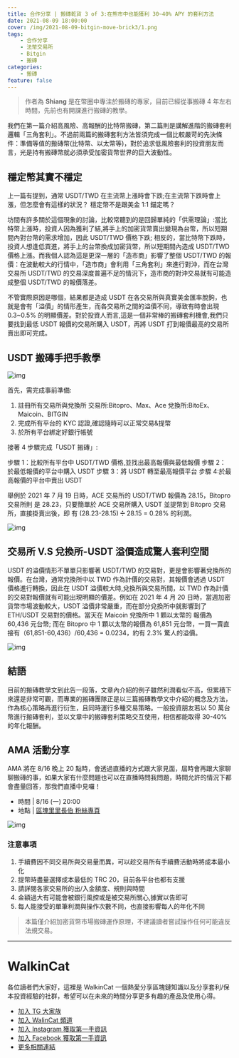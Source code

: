 ```yaml
---
title: 合作分享 | 搬磚乾貨 3 of 3:在熊市中也能獲利 30~40% APY 的套利方法
date: 2021-08-09 18:00:00
cover: /img/2021-08-09-bitgin-move-brick3/1.png
tags:
    - 合作分享
    - 法幣交易所
    - Bitgin
    - 搬磚
categories:
    - 搬磚
feature: false
---
```

> 作者為 **Shiang** 是在幣圈中專注於搬磚的專家，目前已經從事搬磚 4 年左右時間，先前也有開課進行搬磚的教學。

我們在第一篇介紹高風險、高報酬的比特幣搬磚，第二篇則是講解進階的搬磚套利邏輯「三角套利」。不過前兩篇的搬磚套利方法皆須完成一個比較嚴苛的先決條件：準備等值的搬磚幣(比特幣、以太幣等)，對於追求低風險套利的投資朋友而言，光是持有搬磚幣就必須承受加密貨幣世界的巨大波動性。

## 穩定幣其實不穩定

上一篇有提到，通常 USDT/TWD 在主流幣上漲時會下跌;在主流幣下跌時會上漲，但怎麼會有這樣的狀況？
穩定幣不是跟美金 1:1 錨定嗎？

坊間有許多關於這個現象的討論，比較常聽到的是回歸單純的「供需理論」:當比特幣上漲時，投資人因為獲利了結,將手上的加密貨幣賣出變現為台幣，所以短期間內對台幣的需求增加，因此 USDT/TWD 價格下跌; 相反的，當比特幣下跌時，投資人想逢低買進，將手上的台幣換成加密貨幣，所以短期間內造成 USDT/TWD 價格上漲。而我個人認為這是更深一層的「造市商」影響了整個 USDT/TWD 的報價：在波動較大的行情中，「造市商」會利用「三角套利」來進行對沖，而在台灣交易所 USDT/TWD 的交易深度普遍不足的情況下，造市商的對沖交易就有可能造成整個 USDT/TWD 的報價落差。

不管實際原因是哪個，結果都是造成 USDT 在各交易所與真實美金匯率脫鉤，也就是會有「溢價」的情形產生，而各交易所之間的溢價不同，導致有時會出現 0.3~0.5% 的明顯價差。對於投資人而言,這是一個非常棒的搬磚套利機會,我們只要找到最低 USDT 報價的交易所購入 USDT，再將 USDT 打到報價最高的交易所賣出即可完成。

## USDT 搬磚手把手教學

![img](/img/2021-08-09-bitgin-move-brick3/1.png)

首先，需完成事前準備:

1. 註冊所有交易所與兌換所
交易所:Bitopro、Max、Ace
兌換所:BitoEx、Maicoin、BITGIN
2. 完成所有平台的 KYC 認證,確認隨時可以正常交易&提幣
3. 於所有平台綁定好銀行帳號

接著 4 步驟完成「USDT 搬磚」:

步驟 1：比較所有平台中 USDT/TWD 價格,並找出最高報價與最低報價
步驟 2：於最低報價的平台中購入 USDT
步驟 3：將 USDT 轉至最高報價平台
步驟 4:於最高報價的平台中賣出 USDT

舉例於 2021 年 7 月 19 日時，ACE 交易所的 USDT/TWD 報價為 28.15，Bitopro 交易所則
是 28.23，只要簡單於 ACE 交易所購入 USDT 並提幣到 Bitopro 交易所，直接掛賣出後，即
有 (28.23-28.15) ➗ 28.15 = 0.28% 的利潤。

![img](/img/2021-08-09-bitgin-move-brick3/2.png)

## 交易所 V.S 兌換所-USDT 溢價造成驚人套利空間

USDT 的溢價情形不單單只影響著 USDT/TWD 的交易對，更是會影響著兌換所的報價。在台灣，通常兌換所中以 TWD 作為計價的交易對，其報價會透過 USDT 價格進行轉換，因此在 USDT 溢價較大時,兌換所與交易所間，以 TWD 作為計價的交易對報價就有可能出現明顯的價差。例如在 2021 年 4 月 20 日時，當週加密貨幣市場波動較大，USDT 溢價非常嚴重，而在部分兌換所中就影響到了 ETH/USDT 交易對的價格。當天在 Maicoin 兌換所中 1 顆以太幣的
報價為 60,436 元台幣; 而在 Bitopro 中 1 顆以太幣的報價為 61,851 元台幣，一買一賣直接有（61,851-60,436）/60,436 = 0.0234，約有 2.3% 驚人的溢價。

![img](/img/2021-08-09-bitgin-move-brick3/3.png)

## 結語

目前的搬磚教學文到此告一段落，文章內介紹的例子雖然利潤看似不高，但累積下來還是非常可觀，而專業的搬磚團隊正是以三篇搬磚教學文中介紹的概念及方法，作為核心策略再進行衍生，且同時運行多種交易策略。一般投資朋友若以 50 萬台幣進行搬磚套利，並以文章中的搬磚套利策略交互使用，相信都能取得 30-40% 的年化報酬。

## AMA 活動分享

AMA 將在 8/16 晚上 20 點時，會透過直播的方式跟大家見面，屆時會再跟大家聊聊搬磚的事，如果大家有什麼問題也可以在直播時問我問題，時間允許的情況下都會盡量回答，那我們直播中見囉！

- 時間 | 8/16 (一) 20:00
- 地點 | [區塊里里長伯 粉絲專頁](https://www.facebook.com/Blockchain.Litiunbeh)

![img](/img/2021-08-09-bitgin-move-brick3/ama.png)

### 注意事項

1. 手續費因不同交易所與交易量而異，可以趁交易所有手續費活動時將成本最小化
2. 提幣時盡量選擇成本最低的 TRC 20，目前各平台也都有支援
3. 請詳閱各家交易所的出/入金額度、規則與時間
4. 金額過大有可能會被銀行風控或是被交易所關心,據實以告即可
5. 每人能接受的單筆利潤與操作次數不同，也直接影響每人的年化不同

> 本篇僅介紹加密貨幣市場搬磚運作原理，不建議讀者嘗試操作任何可能違反法規交易。


---
# WalkinCat
各位讀者們大家好，這裡是 WalkinCat 一個熱愛分享區塊鏈知識以及分享套利/保本投資經驗的社群，希望可以在未來的時間分享更多有趣的產品及使用心得。

- [加入 TG 大家族](https://t.me/walkincat)
- [加入 WalinCat 頻道](https://t.me/walkincat2020)
- [加入 Instagram 獲取第一手資訊](https://bit.ly/2TgZ6ou)
- [加入 Facebook 獲取第一手資訊](https://bit.ly/3xMmPMd)
- [更多相關連結](https://linktr.ee/walkincat)